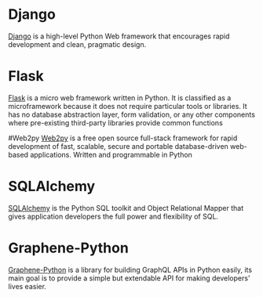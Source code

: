 # Django
[Django](https://www.djangoproject.com/) is a high-level Python Web framework that encourages rapid development and clean, pragmatic design.

# Flask 
[Flask](http://flask.pocoo.org/) is a micro web framework written in Python. It is classified as a microframework because it does not require particular tools or libraries. It has no database abstraction layer, form validation, or any other components where pre-existing third-party libraries provide common functions

#Web2py
[Web2py](http://www.web2py.com/) is a free open source full-stack framework for rapid development of fast, scalable, secure and portable database-driven web-based applications. Written and programmable in Python 

# SQLAlchemy
[SQLAlchemy](https://www.sqlalchemy.org/) is the Python SQL toolkit and Object Relational Mapper that gives application developers the full power and flexibility of SQL.

# Graphene-Python
[Graphene-Python](https://graphene-python.org/) is a library for building GraphQL APIs in Python easily, its main goal is to provide a simple but extendable API for making developers' lives easier.